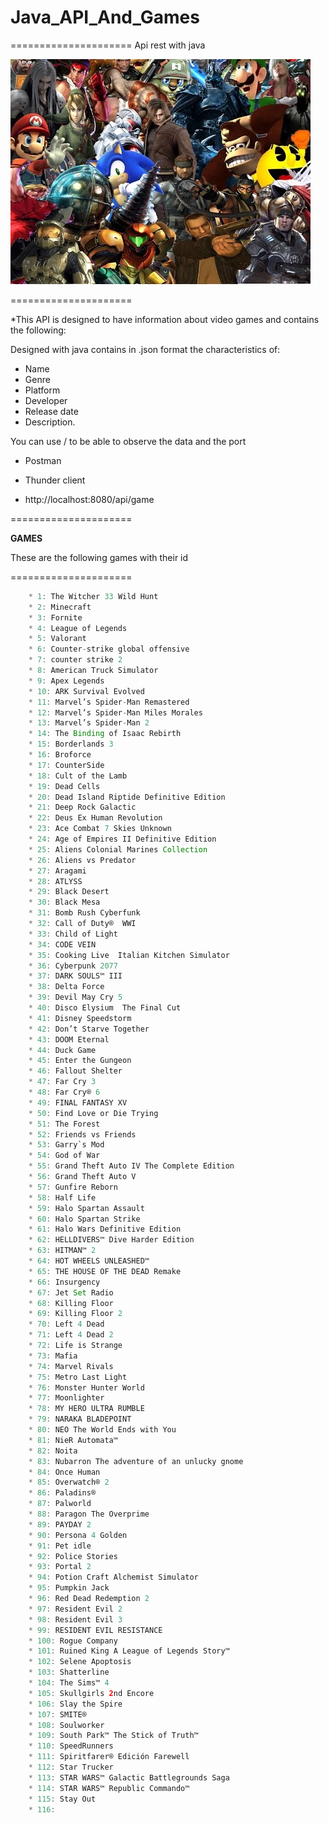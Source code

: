 # Java_API_And_Games
=====================
Api rest with java 

![alt text](image.png)

=====================

 *This API is designed to have information about video games and contains the following: 

Designed with java contains in .json format the characteristics of:
* Name
* Genre
* Platform
* Developer
* Release date
* Description.

You can use / to be able to observe the data and the port
   * Postman
   * Thunder client
       
   * http://localhost:8080/api/game

=====================

**GAMES**

These are the following games with their id 

=====================

``` java
    * 1: The Witcher 33 Wild Hunt
    * 2: Minecraft
    * 3: Fornite
    * 4: League of Legends
    * 5: Valorant 
    * 6: Counter-strike global offensive
    * 7: counter strike 2
    * 8: American Truck Simulator
    * 9: Apex Legends
    * 10: ARK Survival Evolved
    * 11: Marvel’s Spider-Man Remastered
    * 12: Marvel’s Spider-Man Miles Morales
    * 13: Marvel’s Spider-Man 2
    * 14: The Binding of Isaac Rebirth
    * 15: Borderlands 3
    * 16: Broforce
    * 17: CounterSide
    * 18: Cult of the Lamb
    * 19: Dead Cells
    * 20: Dead Island Riptide Definitive Edition
    * 21: Deep Rock Galactic
    * 22: Deus Ex Human Revolution
    * 23: Ace Combat 7 Skies Unknown
    * 24: Age of Empires II Definitive Edition
    * 25: Aliens Colonial Marines Collection
    * 26: Aliens vs Predator
    * 27: Aragami
    * 28: ATLYSS
    * 29: Black Desert
    * 30: Black Mesa
    * 31: Bomb Rush Cyberfunk
    * 32: Call of Duty®  WWI
    * 33: Child of Light 
    * 34: CODE VEIN
    * 35: Cooking Live  Italian Kitchen Simulator
    * 36: Cyberpunk 2077
    * 37: DARK SOULS™ III
    * 38: Delta Force
    * 39: Devil May Cry 5
    * 40: Disco Elysium  The Final Cut
    * 41: Disney Speedstorm
    * 42: Don’t Starve Together
    * 43: DOOM Eternal
    * 44: Duck Game
    * 45: Enter the Gungeon
    * 46: Fallout Shelter
    * 47: Far Cry 3
    * 48: Far Cry® 6
    * 49: FINAL FANTASY XV
    * 50: Find Love or Die Trying
    * 51: The Forest
    * 52: Friends vs Friends
    * 53: Garry`s Mod
    * 54: God of War
    * 55: Grand Theft Auto IV The Complete Edition
    * 56: Grand Theft Auto V
    * 57: Gunfire Reborn
    * 58: Half Life 
    * 59: Halo Spartan Assault
    * 60: Halo Spartan Strike
    * 61: Halo Wars Definitive Edition
    * 62: HELLDIVERS™ Dive Harder Edition
    * 63: HITMAN™ 2
    * 64: HOT WHEELS UNLEASHED™
    * 65: THE HOUSE OF THE DEAD Remake
    * 66: Insurgency
    * 67: Jet Set Radio
    * 68: Killing Floor
    * 69: Killing Floor 2
    * 70: Left 4 Dead
    * 71: Left 4 Dead 2
    * 72: Life is Strange
    * 73: Mafia
    * 74: Marvel Rivals
    * 75: Metro Last Light
    * 76: Monster Hunter World
    * 77: Moonlighter
    * 78: MY HERO ULTRA RUMBLE
    * 79: NARAKA BLADEPOINT
    * 80: NEO The World Ends with You
    * 81: NieR Automata™
    * 82: Noita
    * 83: Nubarron The adventure of an unlucky gnome
    * 84: Once Human
    * 85: Overwatch® 2
    * 86: Paladins®
    * 87: Palworld
    * 88: Paragon The Overprime
    * 89: PAYDAY 2
    * 90: Persona 4 Golden
    * 91: Pet idle
    * 92: Police Stories
    * 93: Portal 2
    * 94: Potion Craft Alchemist Simulator
    * 95: Pumpkin Jack
    * 96: Red Dead Redemption 2
    * 97: Resident Evil 2
    * 98: Resident Evil 3
    * 99: RESIDENT EVIL RESISTANCE
    * 100: Rogue Company
    * 101: Ruined King A League of Legends Story™
    * 102: Selene Apoptosis
    * 103: Shatterline
    * 104: The Sims™ 4
    * 105: Skullgirls 2nd Encore
    * 106: Slay the Spire
    * 107: SMITE®
    * 108: Soulworker
    * 109: South Park™ The Stick of Truth™
    * 110: SpeedRunners
    * 111: Spiritfarer® Edición Farewell
    * 112: Star Trucker
    * 113: STAR WARS™ Galactic Battlegrounds Saga
    * 114: STAR WARS™ Republic Commando™
    * 115: Stay Out
    * 116:
 ```
